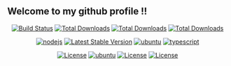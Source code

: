 <p align="center"><h2>Welcome to my github profile !!</h2></p>

<p align="center">
  <a href="https://www.rust-lang.org/"><img src="https://img.shields.io/badge/Rust-black?style=for-the-badge&logo=rust&logoColor=#E57324" alt="Build Status"></a>
  <a href="https://docs.soliditylang.org/en/v0.8.9/"><img src="https://img.shields.io/badge/Solidity-e6e6e6?style=for-the-badge&logo=solidity&logoColor=black" alt="Total Downloads"></a>
  <a href="https://ethereum.org/en/"><img src="https://img.shields.io/badge/Ethereum-3C3C3D?style=for-the-badge&logo=Ethereum&logoColor=white" alt="Total Downloads"></a>
  <a href="https://litecoin.org/"><img src="https://img.shields.io/badge/Litecoin-A6A9AA?style=for-the-badge&logo=Litecoin&logoColor=white" alt="Total Downloads"></a>
</p>

<p align="center">
  <a href="https://nodejs.org/en/"><img src="https://img.shields.io/badge/Node.js-339933?style=for-the-badge&logo=nodedotjs&logoColor=white" alt="nodejs"></a>
  <a href="https://www.python.org/"><img src="https://img.shields.io/badge/Python-3776AB?style=for-the-badge&logo=python&logoColor=white" alt="Latest Stable Version"></a>
  <a href="https://developer.mozilla.org/en-US/docs/Web/JavaScript"><img src="https://img.shields.io/badge/JavaScript-323330?style=for-the-badge&logo=javascript&logoColor=F7DF1E" alt="ubuntu"></a>
  <a href="https://www.typescriptlang.org/"><img src="https://img.shields.io/badge/TypeScript-007ACC?style=for-the-badge&logo=typescript&logoColor=white" alt="typescript"></a>
</p>

<p align="center">
  <a href="https://docs.microsoft.com/en-us/dotnet/csharp/"><img src="https://img.shields.io/badge/C%23-239120?style=for-the-badge&logo=c-sharp&logoColor=white" alt="License"></a>
  <a href="https://ubuntu.com/"><img src="https://img.shields.io/badge/Ubuntu-E95420?style=for-the-badge&logo=ubuntu&logoColor=white" alt="ubuntu"></a>
  <a href="https://docs.microsoft.com/en-us/dotnet/csharp/"><img src="https://img.shields.io/badge/C%23-239120?style=for-the-badge&logo=c-sharp&logoColor=white" alt="License"></a>
  <a href="https://docs.microsoft.com/en-us/dotnet/csharp/"><img src="https://img.shields.io/badge/C%23-239120?style=for-the-badge&logo=c-sharp&logoColor=white" alt="License"></a>
</p>
